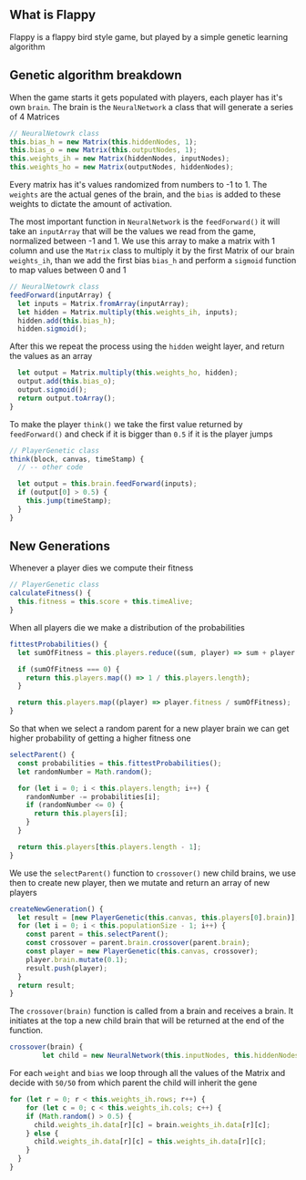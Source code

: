 What is Flappy
-
Flappy is a flappy bird style game, but played by a simple genetic learning algorithm

Genetic algorithm breakdown
-
When the game starts it gets populated with players, each player has it's own `brain`. 
The brain is the `NeuralNetwork` a class that will generate a series of 4 Matrices

```javascript
// NeuralNetowrk class
this.bias_h = new Matrix(this.hiddenNodes, 1);
this.bias_o = new Matrix(this.outputNodes, 1);
this.weights_ih = new Matrix(hiddenNodes, inputNodes);
this.weights_ho = new Matrix(outputNodes, hiddenNodes);
```
Every matrix has it's values randomized from numbers to -1 to 1. The `weights` are the actual genes of the brain, and the `bias` is added to these weights to dictate the amount of activation.

The most important function in `NeuralNetwork` is the `feedForward()` it will take an `inputArray` that will be the values we read from the game, normalized between -1 and 1.
We use this array to make a matrix with 1 column and use the `Matrix` class to multiply it by the first Matrix of our brain `weights_ih`, than we add the first bias `bias_h` and perform a `sigmoid` function to map values between 0 and 1

```javascript
// NeuralNetowrk class
feedForward(inputArray) {
  let inputs = Matrix.fromArray(inputArray);
  let hidden = Matrix.multiply(this.weights_ih, inputs);
  hidden.add(this.bias_h);
  hidden.sigmoid();
```

After this we repeat the process using the `hidden` weight layer, and return the values as an array

```javascript
  let output = Matrix.multiply(this.weights_ho, hidden);
  output.add(this.bias_o);
  output.sigmoid();
  return output.toArray();
}
```

To make the player `think()` we take the first value returned by `feedForward()` and check if it is bigger than `0.5` if it is the player jumps
```javascript
// PlayerGenetic class
think(block, canvas, timeStamp) {
  // -- other code

  let output = this.brain.feedForward(inputs);
  if (output[0] > 0.5) {
    this.jump(timeStamp);
  }
}
```

New Generations
-

Whenever a player dies we compute their fitness
```javascript
// PlayerGenetic class
calculateFitness() {
  this.fitness = this.score + this.timeAlive;
}
```
When all players die we make a distribution of the probabilities
```javascript
fittestProbabilities() {
  let sumOfFitness = this.players.reduce((sum, player) => sum + player.fitness, 0);

  if (sumOfFitness === 0) {
    return this.players.map(() => 1 / this.players.length);
  }

  return this.players.map((player) => player.fitness / sumOfFitness);
}
```
So that when we select a random parent for a new player brain we can get higher probability of getting a higher fitness one
```javascript
selectParent() {
  const probabilities = this.fittestProbabilities();
  let randomNumber = Math.random();

  for (let i = 0; i < this.players.length; i++) {
    randomNumber -= probabilities[i];
    if (randomNumber <= 0) {
      return this.players[i];
    }
  }

  return this.players[this.players.length - 1];
}
```
We use the `selectParent()` function to `crossover()` new child brains, we use then to create new player, then we mutate and return an array of new players
```javascript
createNewGeneration() {
  let result = [new PlayerGenetic(this.canvas, this.players[0].brain)];
  for (let i = 0; i < this.populationSize - 1; i++) {
    const parent = this.selectParent();
    const crossover = parent.brain.crossover(parent.brain);
    const player = new PlayerGenetic(this.canvas, crossover);
    player.brain.mutate(0.1);
    result.push(player);
  }
  return result;
}
```
The `crossover(brain)` function is called from a brain and receives a brain. It initiates at the top a new child brain that will be returned at the end of the function.
```javascript
crossover(brain) {
        let child = new NeuralNetwork(this.inputNodes, this.hiddenNodes, this.outputNodes);
```
For each `weight` and `bias` we loop through all the values of the Matrix and decide with `50/50` from which parent the child will inherit the gene
```javascript
for (let r = 0; r < this.weights_ih.rows; r++) {
    for (let c = 0; c < this.weights_ih.cols; c++) {
    if (Math.random() > 0.5) {
      child.weights_ih.data[r][c] = brain.weights_ih.data[r][c];
    } else {
      child.weights_ih.data[r][c] = this.weights_ih.data[r][c];
    }
  }
}
```
